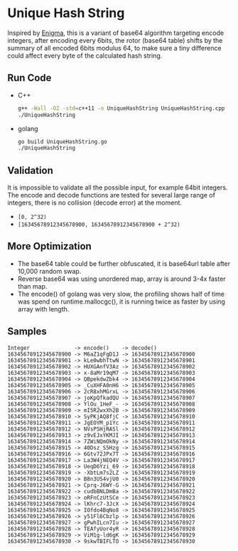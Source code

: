 # Unique Hash String

Inspired by [Enigma](https://en.wikipedia.org/wiki/Enigma_machine), this is a variant of base64 algorithm targeting encode integers, after encoding every 6bits, the rotor (base64 table) shifts by the summary of all encoded 6bits modulus 64, to make sure a tiny difference could affect every byte of the calculated hash string.

## Run Code

- C++

  ```bash
  g++ -Wall -O2 -std=c++11 -o UniqueHashString UniqueHashString.cpp
  ./UniqueHashString
  ```

- golang

  ```bash
  go build UniqueHashString.go
  ./UniqueHashString
  ```

## Validation

It is impossible to validate all the possible input, for example 64bit integers. The encode and decode functions are tested for several large range of integers, there is no collision (decode error) at the moment.

- `[0, 2^32)`
- `[16345678912345678900, 16345678912345678900 + 2^32)`

## More Optimization

- The base64 table could be further obfuscated, it is base64url table after 10,000 random swap.
- Reverse base64 was using unordered map, array is around 3-4x faster than map.
- The encode() of golang was very slow, the profiling shows half of time was spend on runtime.mallocgc(), it is running twice as faster by using array with length.

## Samples

```text
Integer              -> encode()    -> decode()
16345678912345678900 -> M6aZ1qFgD1J -> 16345678912345678900
16345678912345678901 -> kLe0wbhTtwN -> 16345678912345678901
16345678912345678902 -> HUXGAnfV3Az -> 16345678912345678902
16345678912345678903 -> x-8aMr19qM7 -> 16345678912345678903
16345678912345678904 -> QBpekdwZbk4 -> 16345678912345678904
16345678912345678905 -> _CuXHFA0nH6 -> 16345678912345678905
16345678912345678906 -> 2cR8xhMGrxL -> 16345678912345678906
16345678912345678907 -> joKpQfkadQU -> 16345678912345678907
16345678912345678908 -> YlOu_1HeF_- -> 16345678912345678908
16345678912345678909 -> mI5R2wxXh2B -> 16345678912345678909
16345678912345678910 -> SyPKjAQ8fjC -> 16345678912345678910
16345678912345678911 -> JgEOYM_p1Yc -> 16345678912345678911
16345678912345678912 -> NVsPSHjRASl -> 16345678912345678912
16345678912345678913 -> z9vEJxYKMJI -> 16345678912345678913
16345678912345678914 -> 7ZWiNQmOkNy -> 16345678912345678914
16345678912345678915 -> 40Dsz_S5Hzg -> 16345678912345678915
16345678912345678916 -> 6Gtv72JPx7T -> 16345678912345678916
16345678912345678917 -> La3W4jNEQ4V -> 16345678912345678917
16345678912345678918 -> UeqD6Yzi_69 -> 16345678912345678918
16345678912345678919 -> -XbtLm7s2LZ -> 16345678912345678919
16345678912345678920 -> B8n3US4vjU0 -> 16345678912345678920
16345678912345678921 -> Cprq-J6WY-G -> 16345678912345678921
16345678912345678922 -> cudbBNLDmBa -> 16345678912345678922
16345678912345678923 -> oRFnCzUtSCe -> 16345678912345678923
16345678912345678924 -> lKhrc7-3JcX -> 16345678912345678924
16345678912345678925 -> IOfdo4BqNo8 -> 16345678912345678925
16345678912345678926 -> y51Fl6Cbzlp -> 16345678912345678926
16345678912345678927 -> gPwhILcn7Iu -> 16345678912345678927
16345678912345678928 -> TEAfyUor4yR -> 16345678912345678928
16345678912345678929 -> ViM1g-ld6gK -> 16345678912345678929
16345678912345678930 -> 9skwTBIFLTO -> 16345678912345678930
```
